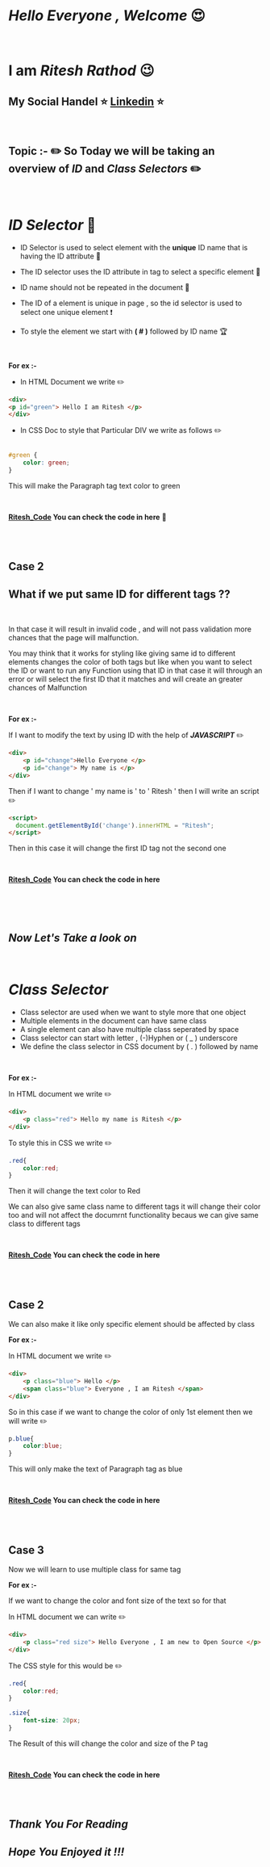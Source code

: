 # ***Hello Everyone , Welcome*** :heart_eyes:

<br>

# **I am ***Ritesh Rathod***** :wink:
## My Social Handel :star:  [Linkedin](https://www.linkedin.com/in/ritesh-rathod-26054a183/) :star:

<br>

## Topic :- :pencil2: So Today we will be taking an overview of ***ID*** and ***Class Selectors*** :pencil2:

<br>

# ***ID Selector*** :wrench:


- ID Selector is used to select element with the **unique** ID name that is having the ID attribute :ship:
- The ID selector uses the ID attribute in tag to select a specific element :oden:
- ID name should not be repeated in the document :bell:

- The ID of a element is unique in page , so the id selector is used to select one unique element :exclamation:
- To style the element  we start with **( # )** followed by ID name :trophy:

<br>

**For ex :-**

- In HTML Document we write :pencil2:

```` html
<div>
<p id="green"> Hello I am Ritesh </p>
</div>

````
- In CSS Doc to style that Particular DIV we write as follows :pencil2:

``` css

#green {
    color: green;
}
```
This will make the Paragraph tag text color to green 

<br> 

**[Ritesh_Code](Code/Ritesh_WD_ID_Code.md)
You can check the code in here** :link:

<br>

<br>

## **Case 2**

## **What if we put same ID for different tags ??** 

<br>

In that case it will result in invalid code , and will not pass validation more chances that the page will malfunction.

You may think that it works for styling like giving same id to different elements changes the color of both tags but like when you want to select the ID or want to run any Function using that ID in that case it will through an error or will select the first ID that it matches and will create an greater chances of Malfunction

<br>

**For ex :-**

If I want to modify the text by using ID with the help of ***JAVASCRIPT*** :pencil2:

```html
<div>
    <p id="change">Hello Everyone </p>
    <p id="change"> My name is </p>
</div>
```
Then if I want to change ' my name is ' to ' Ritesh ' then I will write an script :pencil2:

``` html
<script>
  document.getElementById('change').innerHTML = "Ritesh";
</script>
```
Then in this case it will change the first ID tag not the second one 

<br>

**[Ritesh_Code](D:\Open_Source\Ritesh_WD_ID_Code.md)
You can check the code in here**

<br>
<br>
<br>

## *Now Let's Take a look on*

<br>

# ***Class Selector***

- Class selector are used when we want to style more that one object
- Multiple elements in the document can have same class
- A single element can also have multiple class seperated by space
- Class selector can start with letter , (-)Hyphen or ( _ ) underscore
- We define the class selector in CSS document by ( . ) followed by name

<br>

**For ex :-**

In HTML document we write :pencil2:

``` html
<div>
    <p class="red"> Hello my name is Ritesh </p>
</div>
```

To style this in CSS we write :pencil2:

```css
.red{
    color:red;
}
```
Then it will change the text color to Red



We can also give same class name to different tags it will change their color too and will not affect the documrnt functionality becaus we can give same class to different tags 

<br>

**[Ritesh_Code](D:\Open_Source\Ritesh_WD_ID_Code.md)
You can check the code in here**

<br>
<br>

## **Case 2**
We can also make it like only specific element should be affected by class

**For ex :-**

In HTML document we write :pencil2:

``` html
<div>
    <p class="blue"> Hello </p>
    <span class="blue"> Everyone , I am Ritesh </span>
</div>
```
So in this case if we want to change the color of only 1st element then we will write :pencil2:

``` css
p.blue{
    color:blue;
}
```
This will only make the text of Paragraph tag as blue

<br>

**[Ritesh_Code](D:\Open_Source\Ritesh_WD_ID_Code.md)
You can check the code in here**

<br>
<br>

## **Case 3**

Now we will learn to use multiple class for same tag

**For ex :-**

If we want to change the color and font size of the text so for that 

In HTML document we can write :pencil2:

```html
<div>
    <p class="red size"> Hello Everyone , I am new to Open Source </p>
</div>
```
The CSS style for this would be :pencil2:

```css
.red{
    color:red;
}

.size{
    font-size: 20px;
}
```
The Result of this will change the color and size of the P tag

<br>

**[Ritesh_Code](D:\Open_Source\Ritesh_WD_ID_Code.md)
You can check the code in here**

<br>

<br>

## ***Thank You For Reading***
## ***Hope You Enjoyed it !!!***




